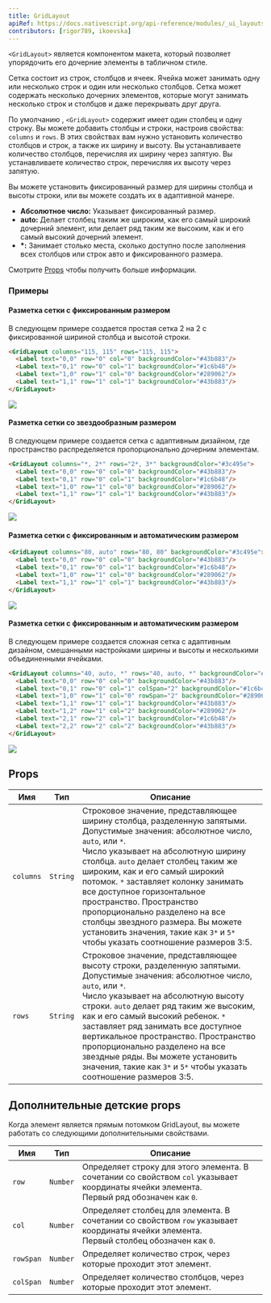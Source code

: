 ```yaml
---
title: GridLayout
apiRef: https://docs.nativescript.org/api-reference/modules/_ui_layouts_grid_layout_
contributors: [rigor789, ikoevska]
---
```


`<GridLayout>` является компонентом макета, который позволяет упорядочить его дочерние элементы в табличном стиле. 

Сетка состоит из строк, столбцов и ячеек. Ячейка может занимать одну или несколько строк и один или несколько столбцов. Сетка может содержать несколько дочерних элементов, которые могут занимать несколько строк и столбцов и даже перекрывать друг друга. 

По умолчанию , `<GridLayout>` содержит имеет один столбец и одну строку. Вы можете добавить столбцы и строки, настроив свойства: `columns` и `rows`. В этих свойствах вам нужно установить количество столбцов и строк, а также их ширину и высоту. Вы устанавливаете количество столбцов, перечисляя их ширину через запятую. Вы устанавливаете количество строк, перечисляя их высоту через запятую.

Вы можете установить фиксированный размер для ширины столбца и высоты строки, или вы можете создать их в адаптивной манере.

* **Абсолютное число:** Указывает фиксированный размер.
* **auto:** Делает столбец таким же широким, как его самый широкий дочерний элемент, или делает ряд таким же высоким, как и его самый высокий дочерний элемент.
* **\*:** Занимает столько места, сколько доступно после заполнения всех столбцов или строк авто и фиксированного размера.

Смотрите [Props](#props) чтобы получить больше информации.

### Примеры

#### Разметка сетки с фиксированным размером

В следующем примере создается простая сетка 2 на 2 с фиксированной шириной столбца и высотой строки.

```html
<GridLayout columns="115, 115" rows="115, 115">
  <Label text="0,0" row="0" col="0" backgroundColor="#43b883"/>
  <Label text="0,1" row="0" col="1" backgroundColor="#1c6b48"/>
  <Label text="1,0" row="1" col="0" backgroundColor="#289062"/>
  <Label text="1,1" row="1" col="1" backgroundColor="#43b883"/>
</GridLayout>
```
<img class="md:w-1/2 lg:w-1/3" src="https://art.nativescript-vue.org/layouts/grid_layout.svg" />

#### Разметка сетки со звездообразным размером

В следующем примере создается сетка с адаптивным дизайном, где пространство распределяется пропорционально дочерним элементам.

```html
<GridLayout columns="*, 2*" rows="2*, 3*" backgroundColor="#3c495e">
  <Label text="0,0" row="0" col="0" backgroundColor="#43b883"/>
  <Label text="0,1" row="0" col="1" backgroundColor="#1c6b48"/>
  <Label text="1,0" row="1" col="0" backgroundColor="#289062"/>
  <Label text="1,1" row="1" col="1" backgroundColor="#43b883"/>
</GridLayout>
```
<img class="md:w-1/2 lg:w-1/3" src="https://art.nativescript-vue.org/layouts/grid_layout_star_sizing.svg" />

#### Разметка сетки с фиксированным и автоматическим размером

```html
<GridLayout columns="80, auto" rows="80, 80" backgroundColor="#3c495e">
  <Label text="0,0" row="0" col="0" backgroundColor="#43b883"/>
  <Label text="0,1" row="0" col="1" backgroundColor="#1c6b48"/>
  <Label text="1,0" row="1" col="0" backgroundColor="#289062"/>
  <Label text="1,1" row="1" col="1" backgroundColor="#43b883"/>
</GridLayout>
```
<img class="md:w-1/2 lg:w-1/3" src="https://art.nativescript-vue.org/layouts/grid_layout_fixed_auto.svg" />

#### Разметка сетки с фиксированным и автоматическим размером

В следующем примере создается сложная сетка с адаптивным дизайном, смешанными настройками ширины и высоты и несколькими объединенными ячейками.

```html
<GridLayout columns="40, auto, *" rows="40, auto, *" backgroundColor="#3c495e">
  <Label text="0,0" row="0" col="0" backgroundColor="#43b883"/>
  <Label text="0,1" row="0" col="1" colSpan="2" backgroundColor="#1c6b48"/>
  <Label text="1,0" row="1" col="0" rowSpan="2" backgroundColor="#289062"/>
  <Label text="1,1" row="1" col="1" backgroundColor="#43b883"/>
  <Label text="1,2" row="1" col="2" backgroundColor="#289062"/>
  <Label text="2,1" row="2" col="1" backgroundColor="#1c6b48"/>
  <Label text="2,2" row="2" col="2" backgroundColor="#43b883"/>
</GridLayout>
```
<img class="md:w-1/2 lg:w-1/3" src="https://art.nativescript-vue.org/layouts/grid_layout_complex.svg" />

## Props

| Имя | Тип | Описание |
|------|------|-------------|
`columns` | `String` | Строковое значение, представляющее ширину столбца, разделенную запятыми.<br/>Допустимые значения: абсолютное число, `auto`, или `*`.<br/>Число указывает на абсолютную ширину столбца. `auto` делает столбец таким же широким, как и его самый широкий потомок. `*` заставляет колонку занимать все доступное горизонтальное пространство. Пространство пропорционально разделено на все столбцы звездного размера. Вы можете установить значения, такие как `3*` и `5*` чтобы указать соотношение размеров 3:5.
`rows` | `String` | Строковое значение, представляющее высоту строки, разделенную запятыми.<br/>Допустимые значения: абсолютное число, `auto`, или `*`.<br/>Число указывает на абсолютную высоту строки. `auto` делает ряд таким же высоким, как и его самый высокий ребенок. `*` заставляет ряд занимать все доступное вертикальное пространство. Пространство пропорционально разделено на все звездные ряды. Вы можете установить значения, такие как `3*` и `5*` чтобы указать соотношение размеров 3:5.

## Дополнительные детские props

Когда элемент является прямым потомком GridLayout, вы можете работать со следующими дополнительными свойствами.

| Имя | Тип | Описание |
|------|------|-------------|
`row` | `Number` | Определяет строку для этого элемента. В сочетании со свойством `col` указывает координаты ячейки элемента.<br/>Первый ряд обозначен как `0`.
`col` | `Number` | Определяет столбец для элемента. В сочетании со свойством `row` указывает координаты ячейки элемента.<br/>Первый столбец обозначен как `0`.
`rowSpan` | `Number` | Определяет количество строк, через которые проходит этот элемент.
`colSpan` | `Number` | Определяет количество столбцов, через которые проходит этот элемент.
